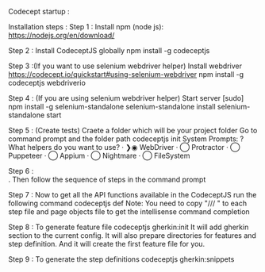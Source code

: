 Codecept startup :

Installation steps :
Step 1 :
Install npm (node js):
https://nodejs.org/en/download/

Step 2 :
Install CodeceptJS globally
npm install -g codeceptjs

Step 3 :(If you want to use selenium webdriver helper)
Install webdriver
https://codecept.io/quickstart#using-selenium-webdriver
npm install -g codeceptjs webdriverio

Step 4 : (If you are using selenium webdriver helper)
Start server
[sudo] npm install -g selenium-standalone
selenium-standalone install
selenium-standalone start

Step 5 : (Create tests)
Craete a folder which will be your project folder
Go to command prompt and the folder path
codeceptjs init
System Prompts:
? What helpers do you want to use?
· ❯◉ WebDriver
· ◯ Protractor
· ◯ Puppeteer
· ◯ Appium
· ◯ Nightmare
· ◯ FileSystem

Step 6 :  
 . Then follow the sequence of steps in the command prompt

Step 7 :
Now to get all the API functions available in the CodeceptJS run the following command
codeceptjs def
Note: You need to copy "/// <reference path="./steps.d.ts" />" to each step file and page
objects file to get the intellisense command completion

Step 8 :
To generate feature file
codeceptjs gherkin:init
It will add gherkin section to the current config. It will also prepare directories for features and
step definition. And it will create the first feature file for you.

Step 9 :
To generate the step definitions
codeceptjs gherkin:snippets
